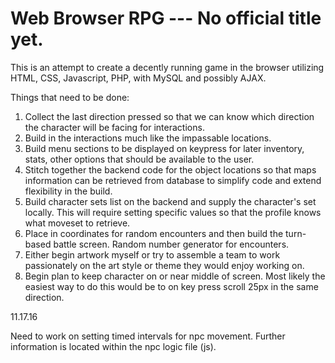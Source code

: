 # Web Browser RPG --- No official title yet.
This is an attempt to create a decently running game in the browser utilizing HTML, CSS, Javascript, PHP, with MySQL and possibly AJAX.


Things that need to be done: 

1. Collect the last direction pressed so that we can know which direction the character will be facing for interactions.
2. Build in the interactions much like the impassable locations. 
3. Build menu sections to be displayed on keypress for later inventory, stats, other options that should be available to the user. 
4. Stitch together the backend code for the object locations so that maps information can be retrieved from database to simplify code and extend flexibility in the build.
5. Build character sets list on the backend and supply the character's set locally. This will require setting specific values so that the profile knows what moveset to retrieve. 
6. Place in coordinates for random encounters and then build the turn-based battle screen. Random number generator for encounters.
7. Either begin artwork myself or try to assemble a team to work passionately on the art style or theme they would enjoy working on. 
8. Begin plan to keep character on or near middle of screen. Most likely the easiest way to do this would be to on key press scroll 25px in the same direction. 


11.17.16

Need to work on setting timed intervals for npc movement. Further information is located within the npc logic file (js).